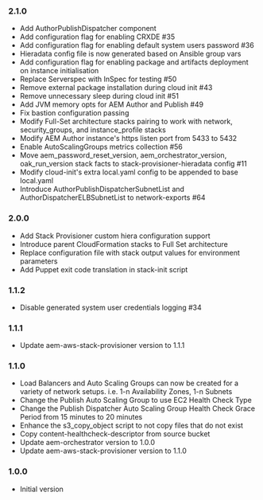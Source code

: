 ### 2.1.0
* Add AuthorPublishDispatcher component
* Add configuration flag for enabling CRXDE #35
* Add configuration flag for enabling default system users password #36
* Hieradata config file is now generated based on Ansible group vars
* Add configuration flag for enabling package and artifacts deployment on instance initialisation
* Replace Serverspec with InSpec for testing #50
* Remove external package installation during cloud init #43
* Remove unnecessary sleep during cloud init #51
* Add JVM memory opts for AEM Author and Publish #49
* Fix bastion configuration passing
* Modify Full-Set architecture stacks pairing to work with network, security_groups, and instance_profile stacks
* Modify AEM Author instance's https listen port from 5433 to 5432
* Enable AutoScalingGroups metrics collection #56
* Move aem_password_reset_version, aem_orchestrator_version, oak_run_version stack facts to stack-provisioner-hieradata config #11
* Modify cloud-init's extra local.yaml config to be appended to base local.yaml
* Introduce AuthorPublishDispatcherSubnetList and AuthorDispatcherELBSubnetList to network-exports #64

### 2.0.0
* Add Stack Provisioner custom hiera configuration support
* Introduce parent CloudFormation stacks to Full Set architecture
* Replace configuration file with stack output values for environment parameters
* Add Puppet exit code translation in stack-init script

### 1.1.2
* Disable generated system user credentials logging #34

### 1.1.1
* Update aem-aws-stack-provisioner version to 1.1.1

### 1.1.0
* Load Balancers and Auto Scaling Groups can now be created for a variety of network setups. i.e. 1-n Availability Zones, 1-n Subnets
* Change the Publish Auto Scaling Group to use EC2 Health Check Type
* Change the Publish Dispatcher Auto Scaling Group Health Check Grace Period from 15 minutes to 20 minutes
* Enhance the s3_copy_object script to not copy files that do not exist
* Copy content-healthcheck-descriptor from source bucket
* Update aem-orchestrator version to 1.0.0
* Update aem-aws-stack-provisioner version to 1.1.0

### 1.0.0
* Initial version
